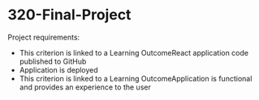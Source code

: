 # 320-Final-Project

Project requirements:
* This criterion is linked to a Learning OutcomeReact application code published to GitHub
* Application is deployed
* This criterion is linked to a Learning OutcomeApplication is functional and provides an experience to the user
